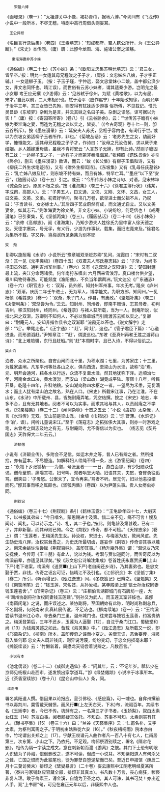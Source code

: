 <!-- { "loadSidebar": true } -->
        宋祖六博
《画墁录》（卷一）：“太祖游关中小像，褐衫青巾，据地六博。”今坊间有《飞龙传》小说中一段所本，不尽无稽，特剧中高行周借头则妄耳。

      王公异断
《名臣言行录后集》（卷四）《王素墓志》：“知成都府，蜀人镌公所行，为《王公异断》。”《宋史》本传同。（庸）谓：此卽今龙图、海、施诸公案之滥觞。



       秦淮海妻非苏小妹
《通俗编》（卷二十七）《苏小妹》条：“《欧阳文忠集苏明允墓志》云：‘君三女，皆早卒。’按：明允一女适其母兄程浚之子子才，（庸按：文忠姊名八娘，子才字正辅。）一女适柳子玉。（按：子玉子瑾，字仲远，娶文忠堂妹小二娘，盖中都公涣少女，非文忠同怀也。晴江误）。而世俗有云苏小妹者，谓其适秦少游。岂明允之最小女耶 考王应元撰《少游傅》云：‘见苏轼于徐州，为赋《黄楼歌》，以为有屈、宋才。’自此以前，二人未相识也。轼于治平（应作熙宁）十年始改知徐，而明允卒于治平三年，其三女皆已先歾，则安得有轼妹适少游事 俗所傅，不见载记。惟元吴昌龄《东坡梦》杂剧为是言，并云其妹之名曰子美。杂剧之谬悠，讵可据以为实！”（庸）按：《寄园寄所寄》（卷八）引《云谷卧余》，云：“‘世传苏子瞻有小妹嫁为秦淮海之妻，而造为无稽之谈以实之，皆妄。’（《今古奇观》卷十七一则，卽云谷所斥）。按《墨庄漫录》云：‘延安夫人苏氏，丞相子容内也，有词行于世。’或以为东坡女弟适柳子玉者所作，非也。’《菊坡丛话》云：‘老苏先生之女，幼而好学，慷慨能文，适其母兄程璇之子子才，作诗曰：“汝母之兄汝伯舅，求以厥子来结姻。乡人婚嫁重母族，虽我不肯将安云 ”人言苏子无妹，却有此诗。’然则子瞻固有二妹：一适柳子玉之子，一适程子才而第非秦淮海耳。”张纯照《遗珠贯索》亦引《卧余》，删去《墨庄漫录》数语，而云：“故《长公集》有柳子玉倡和诗，又有《柳氏二外生求笔迹诗》，又有《赠外生柳闳诗》。《东坡集》又有《乳母任氏墓铭》云：‘乳亡姊八娘及轼’，则东坡不特有妹，而且有姊，特早亡耳。”“墨庄”以下至“安云”，《随园诗话》（卷十五）引之。或云：“今所传苏小妹之诗句、对语，见宋林坤《诚斋杂记》，原属不根之谈。”按《淮海集》（卷三十六）《徐君主簿行状》（讳某，字成甫，高邮人）。云：“子男五人，曰文通、文侠、文刚、文怀、文昌，女三人，曰文美、文英、文柔。初君好学问，聚书几万卷，欲举进士而父祖不从，乃叹曰：‘子当读书，女必嫁士人。’其后四子艺业蔚然有成，而文通尤自立。又以文美妻余。如其志云。”则淮海妻为徐文美，非文忠小妹。小说纷纷，何足信也！《戒庵漫笔》已引秦集，见《坚瓠丙集》（卷三）。《履园丛话》（卷二十四）《苏小妹条》云：“余修《高邮志》，阅《淮海集》，乃知少游夫人姓徐氏为里中富人徐天德之女。天德字赓实，号元孚，有义行。少游为作事状，载集，而旧志竟来及。”徐君名为集所不载，字又异，岂梅溪所见秦集为别本耶 


    双  渐
复卿以施耐庵《水浒》小说所云“豫章城双渐赶苏卿”见问，浣霞曰：“宋时有二双渐：其一见《元丰类稿》（卷四十五）《双君夫人邢氏墓志铭》云：‘子渐，为尚书屯田员外郎，通判吉州军州事。’（卷六）又有《送双渐之汉阳诗》云：‘楚国封疆最上流，夹江分命两诸侯。何年南狩东樯出 六月西来雪浪浮。夏口楼台供夕望，秦川风物待春游。可能频度《渔阳曲》，不负当年鹦鹉洲。’阮文达公《广东通志》（卷十六）《职官志》七：‘双渐，员外郎，知封州军州事。年次无考。’隆庆《庐州志》：‘双渐，庆历二年壬午进士，无为军人，博学能文。为职方郎，知同州。’一见杨慎《希姓录》（卷一）：‘双渐，朱子门人。作县，有惠政。’《坚瓠补集》（卷三）《决僧判条》：‘双渐尝为令。’云云。知封州、同州者，卽南丰赠诗、志其母者，初判吉州，移汉阳封州，终同州。《希姓录》与褚人获所载，当为一人。耐庵所说，似指北宋之双渐。苏卿则不知何人，不必以豫章城而引南渡苏云卿以实之。”复卿曰：“耐庵元人，安知非指作县令之双渐耶 ”浣霞无以答也。《说文解字》走部：“‘赶’。举尾走也。”《正字通》：“‘赶’，同‘赶’，追也。”《管子君臣下篇》：“心道进退，而形道滔赶。”尹知章注：“‘赶’，谓逡巡也。”东坡《至真州再和王胜之游蒋山诗》：“北上难陪骥，东行且赶船。”则“赶”本周时字，且已入诗，不得以俗讥之。


    梁山泊
泊者，众水之所聚也。自安山闸而北十里，为积水湖；七里，为苏家庄；十三里，为戴家庙闸。凡东平州等处各山之水，俱向西流，至梁山为水洼，故称“泊”焉。元、明开会通河，藉各水以行运，众流不复至水洼，然其地犹称下泽。迨顺治七年，河南金龙口决，黄水漫淤，而安山（梁山改）湖竟成平陆。康熙十八年，听民开垦。乾隆十四年，升科纳粮。安山湖向称四水枢之一者。一望尽为禾黍，无复滴水；而土人犹有梁山泊之故名，熟在人口。《宋史》所载宋江事，乃在江淮，不在山东。《水浒》中所载州、县，皆施耐庵弄笔，凭空结撰。按之《宋史》地志，率多不合，且有无其地者。阅者不可以为实事，而求其地与其人，以责耐庵之不学也。《悦亲楼集》（卷二十二）《闸河杂咏》十首之五云：“小说《虞初》太杂厐，人言《水浒传》无双。安山前是梁山泺，（金埴《巾箱说》云：‘泺’音薄。《水浒记》作‘泊’，误）。闲听儿童说宋江。”至于《荡寇志》之拓张侈大其事，则亦一时游戏之笔，未曾考之舆志及地之有无，与耐庵同，尤不得信以为实也。
（杨志见《契丹国志》天祚保大二年云云。）


        济颠僧
小说有《济颠全传》，多附会不足信。如运木井之等，昔人已有辨之者。然所掇拾，亦有蓝本，不尽臆造。如解释妇人缢绳不得一条，出《游宦纪闻》（卷四）云：“永福下乡张锄柄——为僧，号张圣者——一日，游白面邨，有少妇随众往谒。僧命至前，痛嘬其项。妇号叫，观者哄堂大哂。妇语其夫，夫怒，奋臂勇往诟骂。僧笑曰：‘子毋怒。公案未了，宜令再来。’骂者不听。居无何，妇以他恚投缳而死。”卽其事而移之属颠也。《坚瓠丙集》（卷四）以为尹蓬头事。贵人女痨虫亦同。

        荆钗记
《通俗编》（卷三十七）《荆钗剧》条引《鹤林玉露》：“‘王龟龄年四十七，大魁天下，以书报其弟曰：“今日唱名，蒙恩赐进士及第。惜二亲不见，痛不可言！嫂及闻诗、闻礼，可以诗示之。”诗、礼，其二子也。’按此，则龟龄及第甚晚，已有二子，并非新娶，而其母则已歾。今之《荆钗》传奇，都不可检。”《天禄志余》（卷上）谓：“玉莲者，王梅溪先生女。孙汝权，宋进士，与梅溪为友，敦尚风谊。先生劾史浩八罪，汝权实耸恿之，为史氏所最切齿，遂妄作《荆钗》传奇谬其事以蔑之。南宋余姚许浩尝赋《荆钗百咏》，盖卽其事。”《杨升庵外集》谓：“潜说友乃宋安抚使，今传奇《王十朋》有此人，讹以为钱。考潜与贾似道同时，而传奇反以为梅溪前辈，亦适见其谬矣。”按《苏文忠公诗编注集成》卷首姓氏永嘉贾氏■{上山下严}老下诰案，梅溪有《送贾■{上山下严}老自闽还乡诗》，乃其妻弟也。是忠文娶于贾，非钱，传奇之诬妄可证，惜晴江不及引也。《江邨识余》本《坚瓠丁集》（卷二）所引，《听雨增记》、《瓯江逸志》同，《冬夜笺记》已辨之。《坚瓠集》又引《南窗闲笔》云：“钱玉莲，宋名妓，从孙汝权。某寺殿梁上题‘信士孙汝权同妻钱玉莲喜舍’。”《邝斋杂记》（卷三）云：“庄相伯言湖郡城门有石牌坊一座，大书‘湖州协副将孙汝权同妻钱玉莲建’。”则孙又为武人，而玉莲其室非妓也。盖卽《南窗闲笔》之说，而庄误述之。某协副将，至国朝始有此称，明时尚称副总兵，不名副将，何况南宋 此真转展传讹，不足诘也。《柳南续笔》（卷一）云：“王梅溪尝读书温州江心寺。寺去桑门三里，温州城门也。往来尝与妓钱玉莲善，约富贵纳之。梅溪登第后，三年不还乡，玉莲为人逼娶〔12〕，自沈于桑门江口。蜀破堂和尚〔13〕为钱湘灵述之如此，备载《湘灵集》中。”《瓯江逸志》及所载又一说，卽《邝斋杂记》、《柳南》所本，盖卽传奇之诬而小变之。劣僧无识，恶舌妄传，湘灵载入集何耶 忠文夫人既非钱氏，则异说污蔑，纷纷变幻，于忠文何损毫末耶？《摊饭续谈》云：“竹懒新着，周懋龙天钖尝着说辨之，凡数百言。”

      小说有本
《池北偶谈》（卷二十二）《成御史遇仙》条：“问其年，云：‘不记年岁。祗忆少在京师见杨椒山赴西市，遂发愤出家学道耳。’”卽《绿埜僊踪》小说冷于冰事所本。近《茶香室续钞》（卷十八）《昆仑山中仙人》条，同。

     续奇书
署名紫阳道人撰。借因果以论报应，蔓引佛经、《感应篇》，可一噱也。自弇州撰前书以毒荆川，冀雪戴天雠愤，而风行■{上左天右天，下木}布，流祻百年。其续书名《玉娇李》者，今已不传。坊肆有之，一名第三才子书者，《玉娇梨》，叙白太素女红玉〔14〕苏友白事。阅者颇疑其依托，不知白、苏事不可知，太素则实有其人。《曝书亭集》〔15〕（卷三十六）曰：“兰谷《天籁集序》云：‘仁甫名朴，又字太素，为枢判寓斋之子。’于明初由姑熟徙六安〔16〕。”《秋夜梧桐雨》院本亦白作，竹垞谓出关郑之上〔17〕。宁献王权谱元人曲作者凡一百八十有七人，仁甫居第三，次东篱、小山之下。乃依托，不足观。梅邨祭酒别续之，署名《隔帘花影》。相传为隔一字读之成文，意在刺新朝而泄《黍离》之恨。其门下士恐有明眼人识破为子孙祻，傎倒删改之，遂不可读，但成一小说耳。不知紫阳道人有何杀父之雠、亡国之恨而为此貂尾也，徒为罪孽自堕泥犂而已矣。至近日申报馆（庚辰二月十三蓃访癸未）排印之《埜叟暴言》（二十卷）妄云康熙中江阴老明经夏某所著，（泰兴刁家铺赵应容藏全部，排印非其真本）。书凡数十万言，丧心病狂，秽亵非复人理。敢于侮素王，谤金溪，自诡为卫圣之功，其人可诛，其书可焚！亦出近人手，观“上书房”句，可见在雍正元年以后，非康熙中人也。


